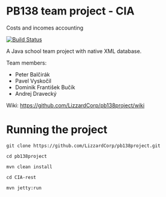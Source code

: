 # PB138 team project - CIA
Costs and incomes accounting

[![Build Status](https://travis-ci.org/LizzardCorp/pb138project.svg?branch=master)](https://travis-ci.org/LizzardCorp/pb138project)

A Java school team project with native XML database.

Team members: 
* Peter Balčirák
* Pavel Vyskočil
* Dominik František Bučík
* Andrej Dravecký

Wiki: https://github.com/LizzardCorp/pb138project/wiki


# Running the project
`git clone https://github.com/LizzardCorp/pb138project.git`

`cd pb138project`

`mvn clean install`

`cd CIA-rest`

`mvn jetty:run`
